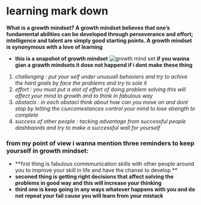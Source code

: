 # learning mark down 
 **What is a growth mindset?
A growth mindset believes that one’s fundamental abilities can be developed through perseverance and effort; intelligence and talent are simply good starting points. A growth mindset is synonymous with a love of learning**
 - **this is a snapshot of growth mindset**
![growth mind set](https://3kllhk1ibq34qk6sp3bhtox1-wpengine.netdna-ssl.com/wp-content/uploads/NewGrowthMindset2.png)
 **if you wanna gian a grawth mindsets it dose not happend if i dont make these thing**
 1. _challenging : put your self under unusuall behaviers and try to achive the hard goals by face the problems and try to sole it_
 2. _effort : you must put a alot of effort of doing problem solving this will affect your mind to growth and to think in fabulous way_
 3. _obstacls : in each obstacl think about how can you move on and dont stop by letting the ciurcomestances control your mind to lose strength to complete_
 4. _success of other people : tacking advantage from successful people dashbaords and try to make a successful wall for yourself_
 
### from my point of view i wanna mention three reminders to keep yourself in growth mindset:
- **first thing is fabulous commmunication skills with other people around you to improve your skill in life and have the chanse to develop **
- **seconed thing is getting right decisions that affect solving the problems in good way and this will increase your thinking**
- **third one is keep going in any ways whatever happens with you and do not repeat your fail cause you will learn from your mistack**
